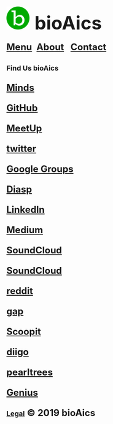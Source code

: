 # <a href="https://bioaics.github.io"><img width="60px" src="/bioAics.svg" /></a> &nbsp;<strong><font size="7">bioAics</font></strong>
<strong><font size="5"><a href="https://bioaics.github.io/menu">Menu</a></font></strong>&nbsp;&nbsp;&nbsp;<strong><font size="5"><a href="https://bioaics.github.io/about">About</a>&nbsp;&nbsp;&nbsp;<strong><font size="5"><a href="https://bioaics.github.io/contact">Contact</a></font></strong>
<p><strong><font size="4">Find Us bioAics</font></strong></p>
<p><strong><font size="5"><a href="https://minds.com/bioaics" target="_blank">Minds</a></font></strong></p>
<p><strong><font size="5"><a href="https://github.com/bioaics" target="_blank">GitHub</a></font></strong></p>
<p><strong><font size="5"><a href="https://meetup.com/members/289362836" target="_blank">MeetUp</a></font></strong></p>
<p><strong><font size="5"><a href="https://twitter.com/bioAics/" target="_blank">twitter</a></font></strong></p>
<p><strong><font size="5"><a href="https://groups.google.com/forum/#!forum/bioaics" target="_blank">Google Groups</a></font></strong></p>
<p><strong><font size="5"><a href="https://diasp.org/people/5e46a9b0b06901373a47047d7b62795e" target="_blank">Diasp</a></font></strong></p>
<p><strong><font size="5"><a href="https://linkedin.com/in/ben-adam/" target="_blank">LinkedIn</a></font></strong></p>
<p><strong><font size="5"><a href="https://medium.com/@bioAics" target="_blank">Medium</a></font></strong></p>
<p><strong><font size="5"><a href="https://soundcloud.com/bioaics" target="_blank">SoundCloud</a></font></strong></p>
<p><strong><font size="5"><a href="https://soundcloud.com/bioaics" target="_blank">SoundCloud</a></font></strong></p>
<p><strong><font size="5"><a href="https://reddit.com/u/bioAics" target="_blank">reddit</a></font></strong></p>
<p><strong><font size="5"><a href="https://gab.com/bioaics" target="_blank">gap</a></font></strong></p>
<p><strong><font size="5"><a href="https://scoop.it/u/bioaics" target="_blank">Scoopit</a></font></strong></p>
<p><strong><font size="5"><a href="https://diigo.com/profile/bioaics" target="_blank">diigo</a></font></strong></p>
<p><strong><font size="5"><a href="https://pearltrees.com/bioaics" target="_blank">pearltrees</a></font></strong></p>
<p><strong><font size="5"><a href="https://genius.com/bioAics" target="_blank">Genius</a></font></strong></p>

<strong><font size="4"><a href="https://bioaics.github.io/legal">Legal</a></font></strong> © 2019 bioAics
